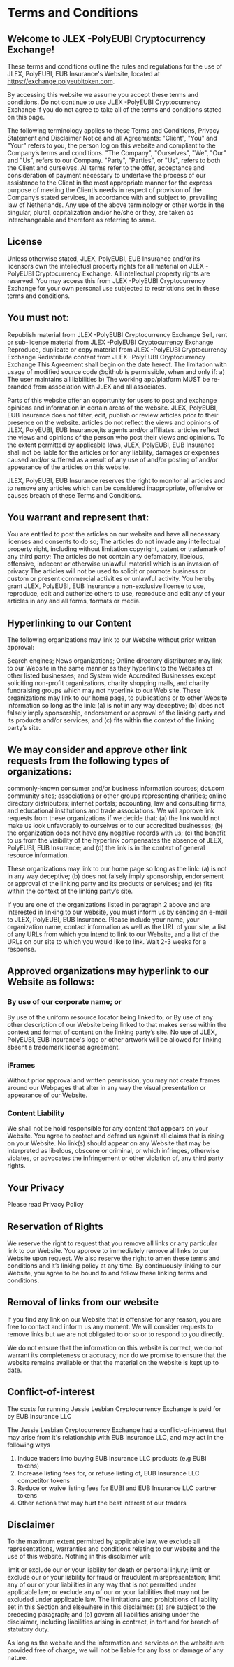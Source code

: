 # Terms and Conditions
## Welcome to JLEX -PolyEUBI Cryptocurrency Exchange!

These terms and conditions outline the rules and regulations for the use of JLEX, PolyEUBI, EUB Insurance's Website, located at https://exchange.polyeubitoken.com.

By accessing this website we assume you accept these terms and conditions. Do not continue to use JLEX -PolyEUBI Cryptocurrency Exchange if you do not agree to take all of the terms and conditions stated on this page.

The following terminology applies to these Terms and Conditions, Privacy Statement and Disclaimer Notice and all Agreements: "Client", "You" and "Your" refers to you, the person log on this website and compliant to the Company’s terms and conditions. "The Company", "Ourselves", "We", "Our" and "Us", refers to our Company. "Party", "Parties", or "Us", refers to both the Client and ourselves. All terms refer to the offer, acceptance and consideration of payment necessary to undertake the process of our assistance to the Client in the most appropriate manner for the express purpose of meeting the Client’s needs in respect of provision of the Company’s stated services, in accordance with and subject to, prevailing law of Netherlands. Any use of the above terminology or other words in the singular, plural, capitalization and/or he/she or they, are taken as interchangeable and therefore as referring to same.

## License
Unless otherwise stated, JLEX, PolyEUBI, EUB Insurance and/or its licensors own the intellectual property rights for all material on JLEX -PolyEUBI Cryptocurrency Exchange. All intellectual property rights are reserved. You may access this from JLEX -PolyEUBI Cryptocurrency Exchange for your own personal use subjected to restrictions set in these terms and conditions.

## You must not:

Republish material from JLEX -PolyEUBI Cryptocurrency Exchange
Sell, rent or sub-license material from JLEX -PolyEUBI Cryptocurrency Exchange
Reproduce, duplicate or copy material from JLEX -PolyEUBI Cryptocurrency Exchange
Redistribute content from JLEX -PolyEUBI Cryptocurrency Exchange
This Agreement shall begin on the date hereof. The limitation with usage of modified source code @github is permissible, when and only if:
 a) The user maintains all liabilities 
 b) The working app/platform MUST be re-branded from association with JLEX and all associates.

Parts of this website offer an opportunity for users to post and exchange opinions and information in certain areas of the website. JLEX, PolyEUBI, EUB Insurance does not filter, edit, publish or review articles prior to their presence on the website. articles do not reflect the views and opinions of JLEX, PolyEUBI, EUB Insurance,its agents and/or affiliates. articles reflect the views and opinions of the person who post their views and opinions. To the extent permitted by applicable laws, JLEX, PolyEUBI, EUB Insurance shall not be liable for the articles or for any liability, damages or expenses caused and/or suffered as a result of any use of and/or posting of and/or appearance of the articles on this website.

JLEX, PolyEUBI, EUB Insurance reserves the right to monitor all articles and to remove any articles which can be considered inappropriate, offensive or causes breach of these Terms and Conditions.

## You warrant and represent that:

You are entitled to post the articles on our website and have all necessary licenses and consents to do so;
The articles do not invade any intellectual property right, including without limitation copyright, patent or trademark of any third party;
The articles do not contain any defamatory, libelous, offensive, indecent or otherwise unlawful material which is an invasion of privacy
The articles will not be used to solicit or promote business or custom or present commercial activities or unlawful activity.
You hereby grant JLEX, PolyEUBI, EUB Insurance a non-exclusive license to use, reproduce, edit and authorize others to use, reproduce and edit any of your articles in any and all forms, formats or media.

## Hyperlinking to our Content
The following organizations may link to our Website without prior written approval:

Search engines;
News organizations;
Online directory distributors may link to our Website in the same manner as they hyperlink to the Websites of other listed businesses; and
System wide Accredited Businesses except soliciting non-profit organizations, charity shopping malls, and charity fundraising groups which may not hyperlink to our Web site.
These organizations may link to our home page, to publications or to other Website information so long as the link: (a) is not in any way deceptive; (b) does not falsely imply sponsorship, endorsement or approval of the linking party and its products and/or services; and (c) fits within the context of the linking party’s site.

## We may consider and approve other link requests from the following types of organizations:

commonly-known consumer and/or business information sources;
dot.com community sites;
associations or other groups representing charities;
online directory distributors;
internet portals;
accounting, law and consulting firms; and
educational institutions and trade associations.
We will approve link requests from these organizations if we decide that: (a) the link would not make us look unfavorably to ourselves or to our accredited businesses; (b) the organization does not have any negative records with us; (c) the benefit to us from the visibility of the hyperlink compensates the absence of JLEX, PolyEUBI, EUB Insurance; and (d) the link is in the context of general resource information.

These organizations may link to our home page so long as the link: (a) is not in any way deceptive; (b) does not falsely imply sponsorship, endorsement or approval of the linking party and its products or services; and (c) fits within the context of the linking party’s site.

If you are one of the organizations listed in paragraph 2 above and are interested in linking to our website, you must inform us by sending an e-mail to JLEX, PolyEUBI, EUB Insurance. Please include your name, your organization name, contact information as well as the URL of your site, a list of any URLs from which you intend to link to our Website, and a list of the URLs on our site to which you would like to link. Wait 2-3 weeks for a response.

## Approved organizations may hyperlink to our Website as follows:

### By use of our corporate name; or
By use of the uniform resource locator being linked to; or
By use of any other description of our Website being linked to that makes sense within the context and format of content on the linking party’s site.
No use of JLEX, PolyEUBI, EUB Insurance's logo or other artwork will be allowed for linking absent a trademark license agreement.

### iFrames
Without prior approval and written permission, you may not create frames around our Webpages that alter in any way the visual presentation or appearance of our Website.

### Content Liability
We shall not be hold responsible for any content that appears on your Website. You agree to protect and defend us against all claims that is rising on your Website. No link(s) should appear on any Website that may be interpreted as libelous, obscene or criminal, or which infringes, otherwise violates, or advocates the infringement or other violation of, any third party rights.

## Your Privacy
Please read Privacy Policy

## Reservation of Rights
We reserve the right to request that you remove all links or any particular link to our Website. You approve to immediately remove all links to our Website upon request. We also reserve the right to amen these terms and conditions and it’s linking policy at any time. By continuously linking to our Website, you agree to be bound to and follow these linking terms and conditions.

## Removal of links from our website
If you find any link on our Website that is offensive for any reason, you are free to contact and inform us any moment. We will consider requests to remove links but we are not obligated to or so or to respond to you directly.

We do not ensure that the information on this website is correct, we do not warrant its completeness or accuracy; nor do we promise to ensure that the website remains available or that the material on the website is kept up to date.

## Conflict-of-interest
The costs for running Jessie Lesbian Cryptocurrency Exchange is paid for by EUB Insurance LLC

The Jessie Lesbian Cryptocurrency Exchange had a conflict-of-interest that may arise from it's relationship with EUB Insurance LLC, and may act in the following ways

1. Induce traders into buying EUB Insurance LLC products (e.g EUBI tokens)
2. Increase listing fees for, or refuse listing of, EUB Insurance LLC competitor tokens
3. Reduce or waive listing fees for EUBI and EUB Insurance LLC partner tokens
4. Other actions that may hurt the best interest of our traders

## Disclaimer
To the maximum extent permitted by applicable law, we exclude all representations, warranties and conditions relating to our website and the use of this website. Nothing in this disclaimer will:

limit or exclude our or your liability for death or personal injury;
limit or exclude our or your liability for fraud or fraudulent misrepresentation;
limit any of our or your liabilities in any way that is not permitted under applicable law; or
exclude any of our or your liabilities that may not be excluded under applicable law.
The limitations and prohibitions of liability set in this Section and elsewhere in this disclaimer: (a) are subject to the preceding paragraph; and (b) govern all liabilities arising under the disclaimer, including liabilities arising in contract, in tort and for breach of statutory duty.

As long as the website and the information and services on the website are provided free of charge, we will not be liable for any loss or damage of any nature.
